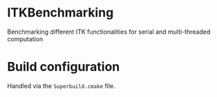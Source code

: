 # ITKBenchmarking

Benchmarking different ITK functionalities for serial and multi-threaded computation

# Build configuration

Handled via the ```Superbuild.cmake``` file.
